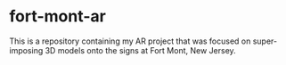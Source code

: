 # fort-mont-ar
This is a repository containing my AR project that was focused on super-imposing 3D models onto the signs at Fort Mont, New Jersey.
